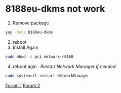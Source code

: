 # 8188eu-dkms not work

1. Remove package
```sh
yay -Rcns 8188eu-dkms
```
2. reboot
3. Install Again
```sh
sudo mhwd -i pci network-r8168
```
4. reboot agin
. *Restart Network Manager if needed*
```sh
sudo systemctl restart NetworkManager
```

[Forum 1](https://archived.forum.manjaro.org/t/r8168-ethernet-why-isnt-this-working/144338/310)
[Forum 2](https://forum.manjaro.org/t/cannot-connect-to-wifi/108019/8)
